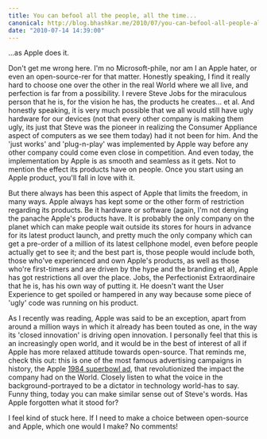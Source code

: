 ```yaml
---
title: You can befool all the people, all the time...
canonical: http://blog.bhashkar.me/2010/07/you-can-befool-all-people-all-time.html
date: "2010-07-14 14:39:00"
---
```

...as Apple does it.

Don't get me wrong here. I'm no Microsoft-phile, nor am I an Apple hater, or even an open-source-rer for that matter. Honestly speaking, I find it really hard to choose one over the other in the real World where we all live, and perfection is far from a possibility.<span class="more"></span> I revere Steve Jobs for the miraculous person that he is, for the vision he has, the products he creates... et al. And honestly speaking, it is very much possible that we all would still have ugly hardware for our devices (not that every other company is making them ugly, its just that Steve was the pioneer in realizing the Consumer Appliance aspect of computers as we see them today) had it not been for him. And the 'just works' and 'plug-n-play' was implemented by Apple way before any other company could come even close in competition. And even today, the implementation by Apple is as smooth and seamless as it gets. Not to mention the effect its products have on people. Once you start using an Apple product, you'll fall in love with it.

But there always has been this aspect of Apple that limits the freedom, in many ways. Apple always has kept some or the other form of restriction regarding its products. Be it hardware or software (again, I'm not denying the panache Apple's products have. It is probably the only company on the planet which can make people wait outside its stores for hours in advance for its latest product launch, and pretty much the only company which can get a pre-order of a million of its latest cellphone model, even before people actually get to see it; and the best part is, those people would include both, those who've experienced and own Apple's products, as well as those who're first-timers and are driven by the hype and the branding et al), Apple has got restrictions all over the place. Jobs, the Perfectionist Extraordinaire that he is, has his own way of putting it. He doesn't want the User Experience to get spoiled or hampered in any way because some piece of 'ugly' code was running on his product.

As I recently was reading, Apple was said to be an exception, apart from around a million ways in which it already has been touted as one, in the way its 'closed innovation' is driving open innovation. I personally feel that this is an increasingly open world, and it would be in the best of interest of all if Apple has more relaxed attitude towards open-source. That reminds me, check this out: this is one of the most famous advertising campaigns in history, the Apple [1984 superbowl ad](http://www.youtube.com/watch?v=OYecfV3ubP8), that revolutionized the impact the company had on the World. Closely listen to what the voice in the background-portrayed to be a dictator in technology world-has to say. Funny thing, today you can make similar sense out of Steve's words. Has Apple forgotten what it stood for?

I feel kind of stuck here. If I need to make a choice between open-source and Apple, which one would I make? No comments!